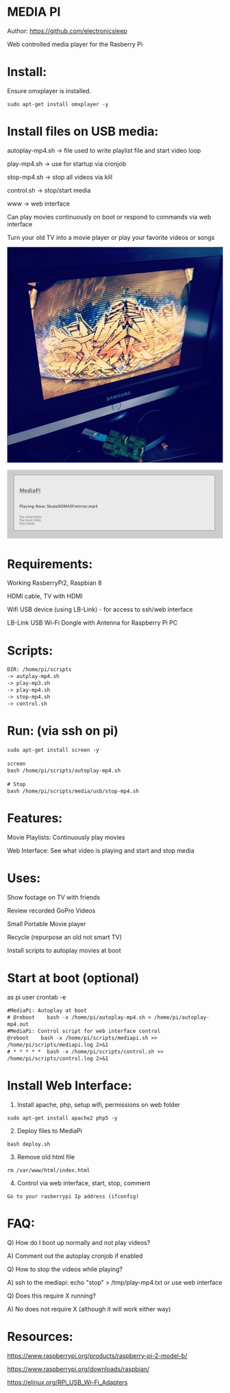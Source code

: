 MEDIA PI
========

Author: https://github.com/electronicsleep

Web controlled media player for the Rasberry Pi

# Install:

Ensure omxplayer is installed.

```
sudo apt-get install omxplayer -y
```

# Install files on USB media:

autoplay-mp4.sh -> file used to write playlist file and start video loop

play-mp4.sh -> use for startup via cronjob

stop-mp4.sh -> stop all videos via kill

control.sh -> stop/start media

www -> web interface

Can play movies continuously on boot or respond to commands via web interface

Turn your old TV into a movie player or play your favorite videos or songs

![Alt text](screenshot.jpg?raw=true "ScreenShot")

![Alt text](screenshot-web.jpg?raw=true "ScreenShot Web Interface")

# Requirements:

Working RasberryPi2, Raspbian 8

HDMI cable, TV with HDMI

Wifi USB device (using LB-Link) - for access to ssh/web interface

LB-Link USB Wi-Fi Dongle with Antenna for Raspberry Pi PC


# Scripts:

```
DIR: /home/pi/scripts
-> autplay-mp4.sh
-> play-mp3.sh
-> play-mp4.sh
-> stop-mp4.sh
-> control.sh
```

# Run: (via ssh on pi)

```
sudo apt-get install screen -y

screen
bash /home/pi/scripts/autoplay-mp4.sh

# Stop
bash /home/pi/scripts/media/usb/stop-mp4.sh
```

# Features:

Movie Playlists: Continuously play movies

Web Interface: See what video is playing and start and stop media

# Uses:

Show footage on TV with friends

Review recorded GoPro Videos

Small Portable Movie player

Recycle (repurpose an old not smart TV)

Install scripts to autoplay movies at boot 

# Start at boot (optional)

as pi user
crontab -e

```
#MediaPi: Autoplay at boot
# @reboot    bash -x /home/pi/autoplay-mp4.sh > /home/pi/autoplay-mp4.out 
#MediaPi: Control script for web interface control
@reboot    bash -x /home/pi/scripts/mediapi.sh >> /home/pi/scripts/mediapi.log 2>&1
# * * * * *  bash -x /home/pi/scripts/control.sh >> /home/pi/scripts/control.log 2>&1
```

# Install Web Interface:

1. Install apache, php, setup wifi, permissions on web folder

```
sudo apt-get install apache2 php5 -y
```

2. Deploy files to MediaPi

```
bash deploy.sh
```

3. Remove old html file

```
rm /var/www/html/index.html
```

4. Control via web interface, start, stop, comment

```
Go to your rasberrypi Ip address (ifconfig) 
```

# FAQ:

Q) How do I boot up normally and not play videos?

A) Comment out the autoplay cronjob if enabled

Q) How to stop the videos while playing?

A) ssh to the mediapi: echo "stop" > /tmp/play-mp4.txt or use web interface

Q) Does this require X running?

A) No does not require X (although it will work either way)

# Resources:

https://www.raspberrypi.org/products/raspberry-pi-2-model-b/

https://www.raspberrypi.org/downloads/raspbian/

https://elinux.org/RPi_USB_Wi-Fi_Adapters
